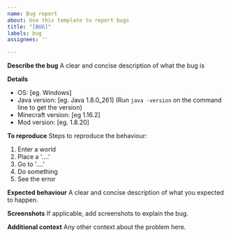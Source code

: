 ```yaml
---
name: Bug report
about: Use this template to report bugs
title: "[BUG]"
labels: bug
assignees: ''

---
```


**Describe the bug**
A clear and concise description of what the bug is

**Details**
- OS: [eg. Windows]
- Java version: [eg. Java 1.8.0_261] (Run `java -version` on the command line to get the version)
- Minecraft version: [eg 1.16.2]
- Mod version: [eg. 1.8.20]

**To reproduce**
Steps to reproduce the behaviour:
1. Enter a world
2. Place a '....'
3. Go to '....'
4. Do something
5. See the error

**Expected behaviour**
A clear and concise description of what you expected to happen.

**Screenshots**
If applicable, add screenshots to explain the bug.

**Additional context**
Any other context about the problem here.